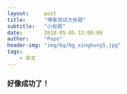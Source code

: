 ```yaml
---
layout:     post
title:      "博客测试大标题"
subtitle:   "小标题"
date:       2018-05-05 12:00:00
author:     "Popo"
header-img: "img/bg/bg_xingkong5.jpg"
tags:
    - 杂文
---
```



### 好像成功了！

